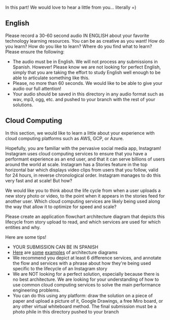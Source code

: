 In this part! We would love to hear a little from you... literally =)

## English
Please record a 30-60 second audio IN ENGLISH about your favorite technology learning resources. You can be as creative as you want! How do you learn? How do you like to learn? Where do you find what to learn? Please ensure the following:
- The audio must be in English. We will not process any submissions in Spanish. However! Please know we are not looking for perfect English, simply that you are taking the effort to study English well enough to be able to articulate something like this.
- Please, no more than 60 seconds. We would like to be able to give your audio our full attention!
- Your audio should be saved in this directory in any audio format such as wav, mp3, ogg, etc. and pushed to your branch with the rest of your solutions.

## Cloud Computing
In this section, we would like to learn a little about your experience with cloud computing platforms such as AWS, GCP, or Azure.

Hopefully, you are familiar with the pervasive social media app, Instagram! Instagram uses cloud computing services to ensure that you have a performant experience as an end user, and that it can serve billions of users around the world at scale. Instagram has a Stories feature in the top horizontal bar which displays video clips from users that you follow, valid for 24 hours, in reverse chronological order. Instagram manages to do this very fast and at scale! But how?

We would like you to think about the life cycle from when a user uploads a new story photo or video, to the point when it appears in the stories feed for another user. Which cloud computing services are likely being used along the way that allow it to optimize for speed and scale?

Please create an application flowchart architecture diagram that depicts this lifecycle from story upload to read, and which services are used for which entities and why.

Here are some tips!
- YOUR SUBMISSION CAN BE IN SPANISH
- [Here](https://cloudockit.medium.com/5-tips-for-drawing-organizing-your-aws-architecture-diagrams-1bf1e9d84fd1) are [some](https://davelms.medium.com/taking-a-first-look-at-google-cloud-architecture-diagramming-tool-35a1867356c9) [examples](https://creately.com/guides/aws-architecture-diagrams-and-use-cases/) of architecture diagrams
- We recommend you depict at least 6 difference services, and annotate the flow and services with a phrase about how they're being used specific to the lifecycle of an Instagram story
- We are NOT looking for a perfect solution, especially because there is no best architecture. We are looking for your understanding of how to use common cloud computing services to solve the main performance engineering problems.
- You can do this using any platform: draw the solution on a piece of paper and upload a picture of it, Google Drawings, a free Miro board, or any other virtual whiteboard method. The final submission must be a photo phile in this directory pushed to your branch

